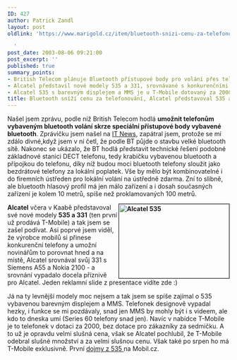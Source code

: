 ```yaml
---
ID: 427
author: Patrick Zandl
layout: post
oldlink: 'https://www.marigold.cz/item/bluetooth-snizi-cenu-za-telefonovani-alcatel-predstavoval-535-a-331-modely

  '
post_date: 2003-08-06 09:21:00
post_excerpt: ''
published: true
summary_points:
- British Telecom plánuje Bluetooth přístupové body pro volání přes telefony s Bluetooth.
- Alcatel představil nové modely 535 a 331, srovnávané s konkurenčními telefony.
- Alcatel 535 s barevným displejem a MMS je u T-Mobile dotovaný za 2000 Kč.
title: Bluetooth sníží cenu za telefonování, Alcatel představoval 535 a&nbsp;331 modely
---
```


<p>
Našel jsem zprávu, podle níž British Telecom hodlá <STRONG>umožnit telefonům vybaveným bluetooth volání skrze speciální přístupové body vybavené bluetooth</STRONG>. Zprávičku jsem našel na <A href="http://www.itnews.sk/buxus_dev/generate_page.php3?page_id=911374" target=_blank>IT News</A>, zapátral jsem, protože se mi zdálo divné,když jsem v ní četl, že podle BT půjde o stavbu velké bluetooth sítě. Nakonec se ukázalo, že BT hodlá představit technické řešení podobné základnové stanici DECT telefonu, tedy krabičku vybavenou bluetooth a přípojkou do telefonu, díky níž budou moci bluetooth telefony sloužit jako bezdrátové telefony za lokální poplatek. Vše by mělo být kombinovatelné i do firemních ústředen pro lokální volání na ústředně zdarma. Zní to slibně, ale bluetooth hlasový profil má jen málo zařízení a i dosah současných zařízení je kolem 10 metrů, spíše než proklamovaných 100 metrů.</p>

<p>
<STRONG><A href="/wp-content/uploads/alcatel-big.jpg" target=_blank><IMG height=168 alt="Alcatel 535" src="/wp-content/uploads/alcatel.jpg" width=250 align=right border=1></A>Alcatel</STRONG> včera v Kaabě představoval své nové modely <STRONG>535 a 331</STRONG> (ten první už prodává T-Mobile) a tak jsem se zašel podívat. Asi poprvé jsem viděl, že výrobce mobilů si přinese konkurenční telefony a umožní novinářům to porovnat hned a na místě, Alcatel srovnával svůj 331 s Siemens A55 a Nokia 2100 - a srovnání vypadalo docela příznivě pro Alcatel. Jeden reklamní slide z presentace vidíte zde :) </p>

<p>
Já na ty levnější modely moc nejsem a tak jsem se spíše zajímal o 535 vybavenou barevným displejem a MMS. Telefonek designově vypadal hezky, i funkce se mi pozdávaly, snad jen MMS by mohly být i s videem, ale kdo to dneska umí (Series 60 telefony snad jen). Navíc v nabídce T-Mobile je to telefonek v dotaci za 2000, bez dotace pro zákazníky za sedmičku. A to už je opravdu velmi slušná cena, však se Alcatel pochlubil, že T-Mobile odebral slušné množství a za velmi slušnou cenu. Však také po srpen ho má T-Mobile exklusivně. První <A href="http://mobil.idnes.cz/mobilni_komunikace/mobilni_telefony/abecedni_prehled_mt/alcatel/alcatelot535prvnidojmy030630.html" target=_blank>dojmy z 535 </A>na Mobil.cz.</p>